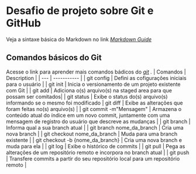 # Desafio de projeto sobre Git e GitHub 
Veja a sintaxe básica do Markdown no link *[Markdown Guide](https://www.markdownguide.org)*
## Comandos básicos do Git 
Acesse o link para aprender mais comandos bádicos do *[git](https://comandosgit.github.io/) .* 
| Comandos | Description |
| --- | ----------- |
| git config | Defini as cofigurações iniciais para o usuário |
| git init | Inicia o versionamento de um projeto existente com Git |
| git add | Adiciona o(s) arquivo(s) na staged area para que possam ser comitados|
| git status | Exibe o status do(s) arquivo(s) informando se o mesmo foi modificado
| git diff | Exibe as alterações que foram feitas no(s) arquivo(s) |
| git commit -m"Mensagem" | Armazena o conteúdo atual do índice em um novo commit, juntamente com uma mensagem de registro do usuário que descreve as mudanças |
| git branch | Informa qual a sua branch atual |
| git branch nome_da_branch | Cria uma nova branch |
| git checkout nome_da_branch | Muda para uma branch existente |
| git checkout -b {nome_da_branch} | Cria uma nova branch e muda para ela |
| git log | Exibe o histórico de commits |
| git pull | Pega as alterações de um repositório remoto e incorpora no branch atual |
| git push | Transfere commits a partir do seu repositório local para um repositório remoto |
